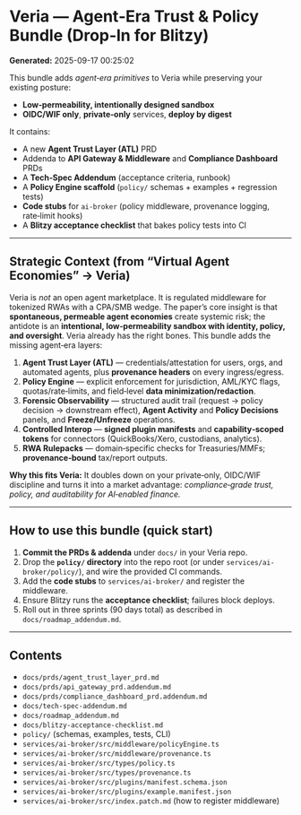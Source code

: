 # Veria — Agent‑Era Trust & Policy Bundle (Drop‑In for Blitzy)

**Generated:** 2025-09-17 00:25:02 

This bundle adds *agent‑era primitives* to Veria while preserving your existing posture:
- **Low‑permeability, intentionally designed sandbox**
- **OIDC/WIF only**, **private‑only** services, **deploy by digest**

It contains:
- A new **Agent Trust Layer (ATL)** PRD
- Addenda to **API Gateway & Middleware** and **Compliance Dashboard** PRDs
- A **Tech‑Spec Addendum** (acceptance criteria, runbook)
- A **Policy Engine scaffold** (`policy/` schemas + examples + regression tests)
- **Code stubs** for `ai-broker` (policy middleware, provenance logging, rate‑limit hooks)
- A **Blitzy acceptance checklist** that bakes policy tests into CI

---

## Strategic Context (from “Virtual Agent Economies” → Veria)

Veria is *not* an open agent marketplace. It is regulated middleware for tokenized RWAs with a CPA/SMB wedge. The paper’s core insight is that **spontaneous, permeable agent economies** create systemic risk; the antidote is an **intentional, low‑permeability sandbox with identity, policy, and oversight**. Veria already has the right bones. This bundle adds the missing agent‑era layers:

1. **Agent Trust Layer (ATL)** — credentials/attestation for users, orgs, and automated agents, plus **provenance headers** on every ingress/egress.
2. **Policy Engine** — explicit enforcement for jurisdiction, AML/KYC flags, quotas/rate‑limits, and field‑level **data minimization/redaction**.
3. **Forensic Observability** — structured audit trail (request → policy decision → downstream effect), **Agent Activity** and **Policy Decisions** panels, and **Freeze/Unfreeze** operations.
4. **Controlled Interop** — **signed plugin manifests** and **capability‑scoped tokens** for connectors (QuickBooks/Xero, custodians, analytics).
5. **RWA Rulepacks** — domain‑specific checks for Treasuries/MMFs; **provenance‑bound** tax/report outputs.

**Why this fits Veria:** It doubles down on your private‑only, OIDC/WIF discipline and turns it into a market advantage: *compliance‑grade trust, policy, and auditability for AI‑enabled finance.*

---

## How to use this bundle (quick start)

1. **Commit the PRDs & addenda** under `docs/` in your Veria repo.
2. Drop the **`policy/` directory** into the repo root (or under `services/ai-broker/policy/`), and wire the provided CI commands.
3. Add the **code stubs** to `services/ai-broker/` and register the middleware.
4. Ensure Blitzy runs the **acceptance checklist**; failures block deploys.
5. Roll out in three sprints (90 days total) as described in `docs/roadmap_addendum.md`.

---

## Contents

- `docs/prds/agent_trust_layer_prd.md`
- `docs/prds/api_gateway_prd.addendum.md`
- `docs/prds/compliance_dashboard_prd.addendum.md`
- `docs/tech-spec-addendum.md`
- `docs/roadmap_addendum.md`
- `docs/blitzy-acceptance-checklist.md`
- `policy/` (schemas, examples, tests, CLI)
- `services/ai-broker/src/middleware/policyEngine.ts`
- `services/ai-broker/src/middleware/provenance.ts`
- `services/ai-broker/src/types/policy.ts`
- `services/ai-broker/src/types/provenance.ts`
- `services/ai-broker/src/plugins/manifest.schema.json`
- `services/ai-broker/src/plugins/example.manifest.json`
- `services/ai-broker/src/index.patch.md` (how to register middleware)

